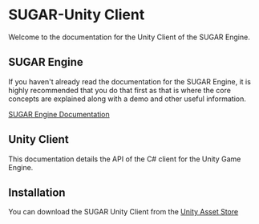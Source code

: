 # SUGAR-Unity Client

Welcome to the documentation for the Unity Client of the SUGAR Engine.

## SUGAR Engine

If you haven't already read the documentation for the SUGAR Engine, it is highly recommended that you do that first as that is where the core concepts are explained along with a demo and other useful information.

[SUGAR Engine Documentation](http://sugarengine.org/documentation/)

## Unity Client

This documentation details the API of the C# client for the Unity Game Engine.

## Installation

You can download the SUGAR Unity Client from the [Unity Asset Store](https://www.assetstore.unity3d.com/#!/content/107078)
